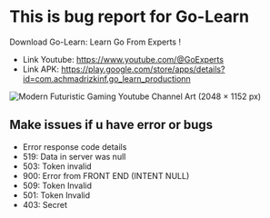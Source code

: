 # This is bug report for Go-Learn
Download Go-Learn: Learn Go From Experts !
- Link Youtube: https://www.youtube.com/@GoExperts
- Link APK: https://play.google.com/store/apps/details?id=com.achmadrizkinf.go_learn_productionn


![Modern Futuristic Gaming Youtube Channel Art (2048 × 1152 px)](https://user-images.githubusercontent.com/75843138/229462799-c80f6fed-27d3-4588-9bcc-8d255bd089ea.png)

## Make issues if u have error or bugs 
- Error response code details
- 519: Data in server was null
- 503: Token invalid
- 900: Error from FRONT END (INTENT NULL)
- 509: Token Invalid
- 501: Token Invalid
- 403: Secret
